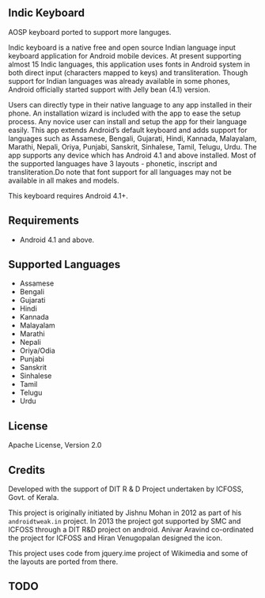 ## Indic Keyboard
AOSP keyboard ported to support more languges.


Indic keyboard is a native free and open source Indian language input keyboard application for Android mobile devices. At present supporting almost 15 Indic languages, this application uses fonts in Android system in both direct input (characters mapped to keys) and transliteration. Though support for Indian languages was already available in some phones, Android officially started support with Jelly bean (4.1) version.

Users can directly type in their native language to any app installed in their phone. An installation wizard is included with the app to ease the setup process. Any novice user can install and setup the app for their language easily.
This app extends Android’s default keyboard and adds support for languages such as Assamese, Bengali, Gujarati, Hindi, Kannada, Malayalam, Marathi, Nepali, Oriya, Punjabi, Sanskrit, Sinhalese, Tamil, Telugu, Urdu. The app supports any device which has Android 4.1 and above installed. Most of the supported languages have 3 layouts - phonetic, inscript and transliteration.Do note that font support for all languages may not be available in all makes and models.

This keyboard requires Android 4.1+.

## Requirements

* Android 4.1 and above.

## Supported Languages
* Assamese
* Bengali
* Gujarati
* Hindi
* Kannada
* Malayalam
* Marathi
* Nepali
* Oriya/Odia
* Punjabi
* Sanskrit
* Sinhalese
* Tamil
* Telugu
* Urdu

## License 

Apache License, Version 2.0

## Credits

Developed with the support of DIT R & D Project undertaken by ICFOSS, Govt. of Kerala.

This project is originally initiated by Jishnu Mohan in 2012 as part of his `androidtweak.in` project.
In 2013 the project got supported by SMC and ICFOSS through a DIT R&D project on android.
Anivar Aravind co-ordinated the project for ICFOSS and Hiran Venugopalan designed the icon.

This project uses code from jquery.ime project of Wikimedia and some of the layouts are ported from there.

## TODO

